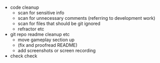 - code cleanup
    - scan for sensitive info
    - scan for unnecessary comments (referring to development work)
    - scan for files that should be git ignored
    - refractor etc
- git repo readme cleanup etc
    - move gameplay section up
    - (fix and proofread README)
    - add screenshots or screen recording
- check check
